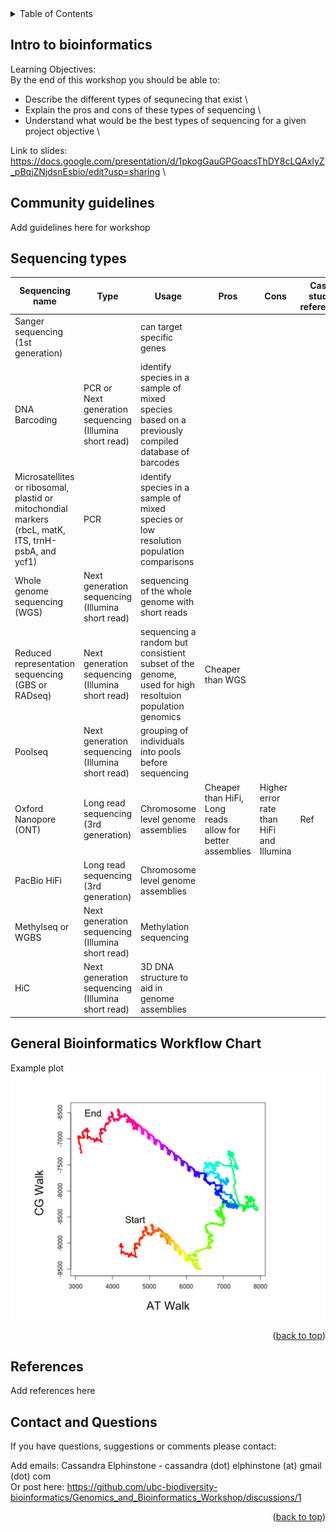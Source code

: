 
<!-- TABLE OF CONTENTS -->
<details>
  <summary>Table of Contents</summary>
  <ol>
    <li>
      <a href="#intro-to-bioinformatics">Intro to bioinformatics</a>
      <ul>
        <li><a href="#community-guidelines">Community guidelines</a></li>
        <li><a href="#sequencing-types">Sequencing types</a></li>
        <li><a href="#General-bioinformatics-workflow-chart">General Bioinformatics Workflow Chart</a></li>
      </ul>
    </li>
    <li><a href="#references">References</a></li>
    <li><a href="#contact-and-questions">Contact and Questions</a></li>
  </ol>
</details>

<!-- Intro to bioinformatics -->
## Intro to bioinformatics
Learning Objectives:\
By the end of this workshop you should be able to:
- Describe the different types of sequnecing that exist \
- Explain the pros and cons of these types of sequencing \
- Understand what would be the best types of sequencing for a given project objective \

Link to slides: https://docs.google.com/presentation/d/1pkogGauGPGoacsThDY8cLQAxlyZ_pBqjZNjdsnEsbio/edit?usp=sharing \

<!-- Community guidelines -->
## Community guidelines
Add guidelines here for workshop


<!-- Sequencing types -->
## Sequencing types

|Sequencing name | Type | Usage | Pros | Cons | Case study reference| 
|----------------|------|-------|------|------|---------------------|
| Sanger sequencing (1st generation)|  | can target specific genes | | | | 
| DNA Barcoding | PCR or  Next generation sequencing (Illumina short read) | identify species in a sample of mixed species based on a previously compiled database of barcodes| | | | 
| Microsatellites or ribosomal, plastid or mitochondial markers (rbcL, matK, ITS, trnH-psbA, and ycf1) | PCR  | identify species in a sample of mixed species or low resolution population comparisons | | | | 
| Whole genome sequencing (WGS) | Next generation sequencing (Illumina short read) | sequencing of the whole genome with short reads | | | |
| Reduced representation sequencing (GBS or RADseq) | Next generation sequencing (Illumina short read) | sequencing a random but consistient subset of the genome, used for high resoltuion population genomics | Cheaper than WGS| | |
| Poolseq | Next generation sequencing (Illumina short read) | grouping of individuals into pools before sequencing | | | |
| Oxford Nanopore (ONT)| Long read sequencing (3rd generation)  | Chromosome level genome assemblies | Cheaper than HiFi, Long reads allow for better assemblies | Higher error rate than HiFi and Illumina | Ref | 
| PacBio HiFi| Long read sequencing (3rd generation) | Chromosome level genome assemblies  |  | | |
| Methylseq or WGBS | Next generation sequencing (Illumina short read) | Methylation sequencing |  | | |
| HiC | Next generation sequencing (Illumina short read) | 3D DNA structure to aid in genome assemblies | | | | 

<!-- General Bioinformatics Workflow Chart -->
## General Bioinformatics Workflow Chart

Example plot
![Plotting a specific DNAwalk][product-DNAwalk]

<p align="right">(<a href="#getting-started">back to top</a>)</p>

<!-- References -->
## References
Add references here

<!-- CONTACT AND QUESTIONS-->
## Contact and Questions

If you have questions, suggestions or comments please contact:

Add emails:
Cassandra Elphinstone - cassandra (dot) elphinstone (at) gmail (dot) com \
Or post here: https://github.com/ubc-biodiversity-bioinformatics/Genomics_and_Bioinformatics_Workshop/discussions/1

<p align="right">(<a href="#getting-started">back to top</a>)</p>

<!-- MARKDOWN LINKS & IMAGES -->
<!-- https://www.markdownguide.org/basic-syntax/#reference-style-links -->
[product-DNAwalk]: images/DNAwalk.png

